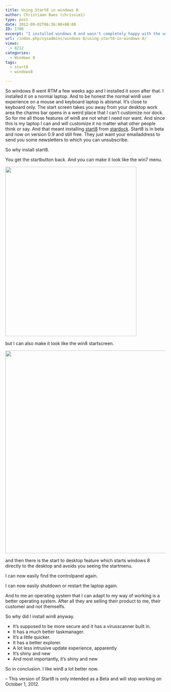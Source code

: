 ```yaml
---
title: Using Start8 in windows 8
author: Christiaan Baes (chrissie1)
type: post
date: 2012-09-02T06:36:00+00:00
ID: 1708
excerpt: "I installed windows 8 and wasn't completely happy with the user experience and so I installed start8 which made it better for me."
url: /index.php/sysadmins/windows-8/using-start8-in-windows-8/
views:
  - 8212
categories:
  - Windows 8
tags:
  - start8
  - windows8

---
```

So windows 8 went RTM a few weeks ago and I installed it soon after that. I installed it on a normal laptop. And to be honest the normal win8 user experience on a mouse and keyboard laptop is abismal. It&#8217;s close to keyboard only. The start screen takes you away from your desktop work area the charms bar opens in a weird place that I can&#8217;t customize nor dock. So for me all those features of win8 are not what I need nor want. And since this is my laptop I can and will customize it no matter what other people think or say. And that meant installing [start8][1] from [stardock][2]. Start8 is in beta and now on version 0.9 and still free. They just want your emailaddress to send you some newsletters to which you can unsubscribe. 

So why install start8.

You get the startbutton back. And you can make it look like the win7 menu.

<div class="image_block">
  <a href="/wp-content/uploads/users/chrissie1/start8/start8.png?mtime=1346574144"><img alt="" src="/wp-content/uploads/users/chrissie1/start8/start8.png?mtime=1346574144" width="412" height="530" /></a>
</div>

but I can also make it look like the win8 startscreen.

<div class="image_block">
  <a href="/wp-content/uploads/users/chrissie1/start8/start82.png?mtime=1346574380"><img alt="" src="/wp-content/uploads/users/chrissie1/start8/start82.png?mtime=1346574380" width="942" height="634" /></a>
</div>

and then there is the start to desktop feature which starts windows 8 directly to the desktop and avoids you seeing the startmenu.

I can now easily find the controlpanel again.

I can now easily shutdown or restart the laptop again. 

And to me an operating system that I can adapt to my way of working is a better operating system. After all they are selling their product to me, their customer and not themselfs.

So why did I install win8 anyway. 

  * It&#8217;s supposed to be more secure and it has a virusscanner built in.
  * It has a much better taskmanager.
  * It&#8217;s a little quicker.
  * It has a better explorer.
  * A lot less intrusive update experience, apparently
  * It&#8217;s shiny and new
  * And most importantly, it&#8217;s shiny and new

So in conclusion. I like win8 a lot better now.

<span class="MT_red">&#8211; This version of Start8 is only intended as a Beta and will stop working on October 1, 2012.<br /> </span>

 [1]: http://www.stardock.com/products/start8/
 [2]: http://www.stardock.com